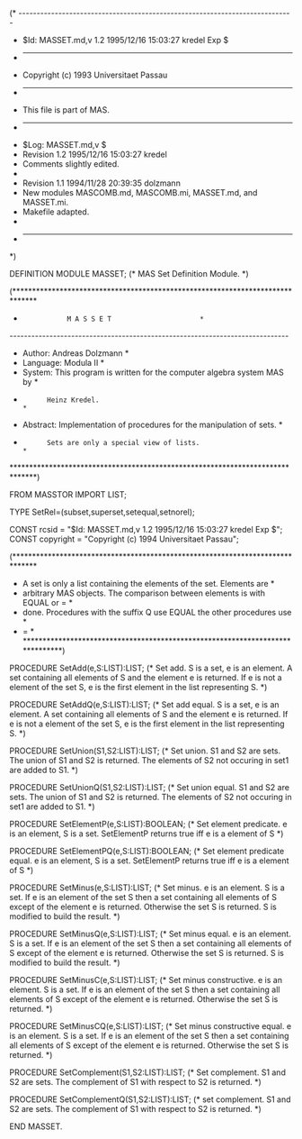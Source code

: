 (* ----------------------------------------------------------------------------
 * $Id: MASSET.md,v 1.2 1995/12/16 15:03:27 kredel Exp $
 * ----------------------------------------------------------------------------
 * Copyright (c) 1993 Universitaet Passau
 * ----------------------------------------------------------------------------
 * This file is part of MAS.
 * ----------------------------------------------------------------------------
 * $Log: MASSET.md,v $
 * Revision 1.2  1995/12/16 15:03:27  kredel
 * Comments slightly edited.
 *
 * Revision 1.1  1994/11/28  20:39:35  dolzmann
 * New modules MASCOMB.md, MASCOMB.mi, MASSET.md, and MASSET.mi.
 * Makefile adapted.
 *
 * ----------------------------------------------------------------------------
 *)

DEFINITION MODULE MASSET;
(* MAS Set Definition Module. *)

(******************************************************************************
*				 M A S S E T				      *
*-----------------------------------------------------------------------------*
* Author:   Andreas Dolzmann                                                  *
* Language: Modula II                                                         *
* System:   This program is written for the computer algebra system MAS by    *
*           Heinz Kredel.                                                     *
* Abstract: Implementation of procedures for the manipulation of sets.        *
*           Sets are only a special view of lists.                            *
******************************************************************************)

FROM MASSTOR	IMPORT	LIST;

TYPE SetRel=(subset,superset,setequal,setnorel); 

CONST rcsid = "$Id: MASSET.md,v 1.2 1995/12/16 15:03:27 kredel Exp $";
CONST copyright = "Copyright (c) 1994 Universitaet Passau";

(******************************************************************************
* A set is only a list containing the elements of the set. Elements are       *
* arbitrary MAS objects. The comparison between elements is with EQUAL or =   *
* done. Procedures with the suffix Q use EQUAL the other procedures use       *
* =                                                                           *
******************************************************************************)

PROCEDURE SetAdd(e,S:LIST):LIST;
(* Set add. S is a set, e is an element. A set containing all elements of S
and the element e is returned. If e is not a element of the set S, e is the
first element in the list representing S. *)

PROCEDURE SetAddQ(e,S:LIST):LIST;
(* Set add equal. S is a set, e is an element. 
A set containing all elements of S
and the element e is returned. If e is not a element of the set S, e is the
first element in the list representing S. *)

PROCEDURE SetUnion(S1,S2:LIST):LIST;
(* Set union. S1 and S2 are sets. The union of S1 and S2 is returned. 
The elements of S2 not occuring in set1 are added to S1. *)

PROCEDURE SetUnionQ(S1,S2:LIST):LIST;
(* Set union equal. S1 and S2 are sets. The union of S1 and S2 is returned. 
The elements of S2 not occuring in set1 are added to S1. *)

PROCEDURE SetElementP(e,S:LIST):BOOLEAN;
(* Set element predicate. e is an element, S is a set. 
SetElementP returns true iff e is a element of S *)

PROCEDURE SetElementPQ(e,S:LIST):BOOLEAN;
(* Set element predicate equal. e is an element, S is a set. 
SetElementP returns true iff e is a element of S *)

PROCEDURE SetMinus(e,S:LIST):LIST;
(* Set minus. e is an element. S is a set. If e is an element of the set
S then a set containing all elements of S except of the element e is returned.
Otherwise the set S is returned. S is modified to build the result. *)

PROCEDURE SetMinusQ(e,S:LIST):LIST;
(* Set minus equal. e is an element. S is a set. If e is an element of the set
S then a set containing all elements of S except of the element e is returned.
Otherwise the set S is returned. S is modified to build the result. *)

PROCEDURE SetMinusC(e,S:LIST):LIST;
(* Set minus constructive. 
e is an element. S is a set. If e is an element of the set
S then a set containing all elements of S except of the element e is returned.
Otherwise the set S is returned. *)

PROCEDURE SetMinusCQ(e,S:LIST):LIST;
(* Set minus constructive equal. 
e is an element. S is a set. If e is an element of the set
S then a set containing all elements of S except of the element e is returned.
Otherwise the set S is returned. *)

PROCEDURE SetComplement(S1,S2:LIST):LIST;
(* Set complement. S1 and S2 are sets.
The complement of S1 with respect to S2 is returned. *)

PROCEDURE SetComplementQ(S1,S2:LIST):LIST;
(* set complement. S1 and S2 are sets.
The complement of S1 with respect to S2 is returned. *)

END MASSET.
